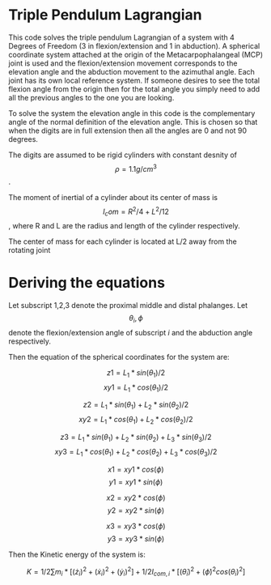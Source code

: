 # Triple Pendulum Lagrangian

This code solves the triple pendulum Lagrangian of a system with 4 Degrees of Freedom (3 in flexion/extension and 1 in abduction). A spherical coordinate system attached at the origin of the 
Metacarpophalangeal (MCP) joint is used and the flexion/extension movement corresponds to the elevation angle and the abduction movement to the azimuthal angle.
Each joint has its own local reference system. If someone desires to see the total flexion angle from the origin then for the total angle you simply need to add all the previous angles to the one 
you are looking.

To solve the system the elevation angle in this code is the complementary angle of the normal definition of the elevation angle. This is chosen so that when the digits are in full extension then 
all the angles are 0 and not 90 degrees.

The digits are assumed to be rigid cylinders with constant desnity of $$ \rho=1.1 g/cm^3$$.

The moment of inertial of a cylinder about its center of mass is $$I_com= R^2/4 + L^2/12$$, where R and L are the radius and length of the cylinder respectively.

The center of mass for each cylinder is located at L/2 away from the rotating joint

# Deriving the equations

Let subscript 1,2,3 denote the proximal middle and distal phalanges. Let $$\theta_i ,\phi$$ denote the flexion/extension angle of subscript $i$ and the abduction angle respectively.

Then the equation of the spherical coordinates for the system are:

$$ z1=L_1*sin(\theta_1)/2 $$
$$ xy1= L_1*cos(\theta_1)/2$$

$$ z2=L_1*sin(\theta_1) +L_2*sin(\theta_2)/2$$
$$ xy2= L_1*cos(\theta_1)+L_2*cos(\theta_2)/2$$

$$ z3=L_1*sin(\theta_1) +L_2*sin(\theta_2)+L_3*sin(\theta_3)/2 $$
$$ xy3= L_1*cos(\theta_1)+L_2*cos(\theta_2)+L_3*cos(\theta_3)/2$$


$$ x1=xy1*cos(\phi) $$
$$ y1=xy1*sin(\phi) $$


$$ x2=xy2*cos(\phi) $$
$$ y2=xy2*sin(\phi) $$


$$ x3=xy3*cos(\phi) $$
$$ y3=xy3*sin(\phi) $$


Then the Kinetic energy of the system is:

$$ K= 1/2 \sum m_i *[(\dot z_i)^2+ (\dot x_i)^2 + (\dot y_i)^2] +1/2 I_{com,i} *[ (\dot \theta_i)^2 +(\dot \phi)^2 cos(\theta_i)^2]$$
